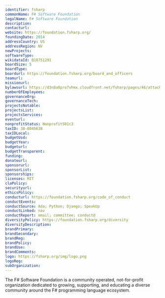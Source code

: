 ```yaml
---
identifier: fsharp
commonName: F# Software Foundation
legalName: F# Software Foundation
description:
contacturl:
website: https://foundation.fsharp.org/
foundingDate: 2014
addressCountry: US
addressRegion: NV
newProjects:
softwareType:
wikidataId: Q18751291
boardSize: 5
boardType:
boardurl: https://foundation.fsharp.org/board_and_officers
teamurl:
missionurl:
bylawsurl: https://d3n8a8pro7vhmx.cloudfront.net/fsharp/pages/46/attachments/original/1426897574/FSSF-Bylaws-20150219.pdf?1426897574
numberOfEmployees:
governanceOrg:
governanceTech:
projectsNotable:
projectsList:
projectsServices:
eventurl:
nonprofitStatus: Nonprofit501c3
taxID: 30-0845638
taxIDLocal:
budgetUsd:
budgetYear:
budgeturl:
budgetTransparent:
funding:
donateurl:
sponsorurl:
sponsorList:
sponsorships:
licenses: MIT
claPolicy:
securityurl:
ethicsPolicy:
conducturl: https://foundation.fsharp.org/code_of_conduct
conductEvents:
conductSource: Ada; Python; Django; SpeakUp
conductLinked: nav
conductReport: email; committee; conduct@
diversityPolicy: https://foundation.fsharp.org/diversity
diversityDescription:
brandPrimary:
brandSecondary:
brandReg:
brandPolicy:
brandUse:
brandComments:
logo: https://fsharp.org/img/logo.png
logoReg:
subOrganization:
---
```


The F# Software Foundation is a community operated, not-for-profit organization dedicated to growing, supporting, and educating a diverse community around the F# programming language ecosystem.
